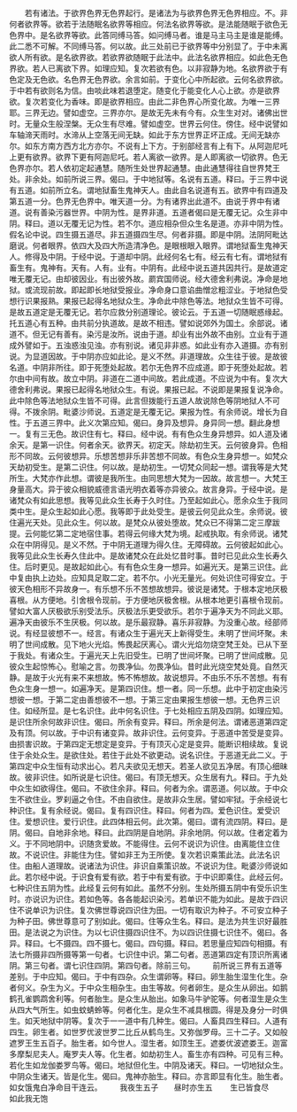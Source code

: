 <!-- { "loadSidebar": true } -->
　　若有诸法。于欲界色界无色界起行。是诸法为与欲界色界无色界相应。不。非何者欲界等。欲若于法随眠名欲界等相应。何法名欲界等欲。是法能随眠于欲色无色界中。是名欲界等欲。此答同缚马答。如问缚马者。谁是马主马主是谁是能缚。此二悉不可解。不同缚马答。何以故。此三处前已于欲界等中分别显了。于中未离欲人所有欲。是名欲界欲。若欲界欲随眠于此法中。此法名欲界相应。如此色无色界欲。若人已离欲下界。如理应知。复次若欲有色。以非寂静为地。名欲界欲于有色定及无色欲。名色界无色界欲。余言如前。于变化心中所起欲。云何名欲界欲。于中若有欲则名为信。由啖此味若退堕定。随变化于能变化人心上欲。亦是欲界欲。复次若变化为香味。即是欲界相应。由此二非色界心所变化故。为唯一三界耶。三界无边。譬如虚空。三界亦尔。是故无先未有今有。众生生对对。诸佛出世时。无量众生般涅槃。无众生有尽难。譬如虚空。世界云何住。傍住。经中说譬如车轴渧天雨时。水渧从上空落无间无缺。如此于东方世界正坏正成。无间无缺亦尔。如东方南方西方北方亦尔。不说有上下方。于别部经言有上有下。从阿迦尼吒上更有欲界。欲界下更有阿迦尼吒。若人离欲一欲界。是人即离欲一切欲界。色无色界亦尔。若人依初定起通慧。随所生处世界起通慧。由此通慧得往自世界梵王处。非余处。如前所说三界。偈曰。于中地狱等。名说有五道。释曰。于三界中说有五道。如前所立名。谓地狱畜生鬼神天人。由此自名说道有五。欲界中有四道及第五道一分。色界无色界中。唯天道一分。为有诸界出此道不。由说于界中有诸道。说有善染污器世界。中阴为性。是界非道。五道者偈曰是无覆无记。众生非中阴。释曰。道以无覆无记为性。若不尔。道应相杂但众生名是道。亦非中阴为性。假名论中说。四生摄五道尽。非五道摄四生尽。何者非摄。即是中阴。法阴阿毗达磨说。何者眼界。依四大及四大所造清净色。是眼根眼入眼界。谓地狱畜生鬼神天人。修得及中阴。于经中说。于道却中阴。此经何名七有。经云有七有。谓地狱有畜生有。鬼神有。天有。人有。业有。中阴有。此经中说五道共因共行。是故道定唯无覆无记。由却彼因业。有出彼外故。罽宾国师说。经大德舍利弗说。净命是地狱。或流现前故。即起即长地狱受报业。净命身口意谄曲憎忿粗涩业。于地狱色受想行识果报熟。果报已起得名地狱众生。净命此中除色等法。地狱众生皆不可得。是故五道定是无覆无记。若尔应救分别道理论。彼论云。于五道一切随眠惑缘起。托五道心有五种。由共前分执道故。是故不相违。譬如说郊外为国土。余部说。诸道不。但无记有善有。染污是汝所。说由于道。却业有出外故不由别。立业有于道成外譬如于。五浊惑浊见浊。亦有别说。诸见非非惑。如此业有亦入道摄。亦有别说。为显道因故。于中阴亦应如此论。是义不然。非道理故。众生往于彼。是故彼名道。中阴非所往。即于死堕处起故。若尔无色界不应成道。即于死堕处起故。若尔由中间有故。故立中阴。非道在二道中间故。若此成道。不应说为中有。复次大德舍利弗说。果报已起得名地狱众生。有说。果报已起。不说即是果报复说净命。此中除色等法地狱众生皆不可得。此言但拨能行五道人故说除色等阴地狱人不可得。不拨余阴。毗婆沙师说。五道定是无覆无记。果报为性。有余师说。增长为自性。于五道三界中。此义次第应知。偈曰。身异及想异。身异同一想。翻此身想一。复有三无色。故识住有七。释曰。经中说。有有色众生身异想异。如人道及诸余天。是第一识住。何者余天。欲界天。初定天。除劫初生天。云何彼身异。色相形不同故。云何彼想异。乐想苦想非乐非苦想不同故。有色众生身异想一。如梵众天劫初受生。是第二识住。何以故。是劫初生。一切梵众同起一想。谓我等是大梵所生。大梵亦作此想。谓彼是我所生。由同思想大梵为一因故。故言想一。大梵王身量高大。异于彼众相貌威德言语光明衣着等亦异彼众。故言身异。于经中说。是诸梵众有如此思想。我等见此众生长寿于久时住。乃至起如此心。愿余众生于我同类中生。是众生起如此心愿。我等即于此处受生。是彼云何见此众生。余师说。彼住遍光天处。见此众生。何以故。是梵众从彼处堕故。梵众已不得第二定三摩跋提。云何能忆第二定地宿住事。若得云何缘大梵为境。起戒执取。有余师说。诸梵众在中阴得见。是义不然。于中阴无道理为得久住。无障碍故。云何彼起如此心。我等见此众生长寿久住此中。是故诸梵众在此处忆昔时事。昔时已见此众生长寿久住。后时更见。是故起如此心。有有色众生身一想异。如遍光天。是第三识住。此中复由执上边处。应知具足取二定。若不尔。小光无量光。何处识住可得安立。于彼天色相形不异故身一。有乐想不乐不苦想故想异。彼说是诸梵。于根本定地厌极喜根。从方便地。引舍根令现前。于方便地厌极舍根。从根本地更引喜根令现前。譬如大富人厌极欲乐别受法乐。厌极法乐更受欲乐。若尔于遍净天为不同此义耶。遍净天由彼乐不生厌极。何以故。是乐最寂静。喜乐非寂静。为没重心故。经部师说。有经显彼想不一。经言。有诸众生于遍光天上新得受生。未明了世间坏聚。未明了世间成散。见下地火光焰。怖畏起厌离心。谓火光焰勿烧空梵王处。已从下至于我处。有诸众生。于遍光天上先旧受生。已明了世间坏聚。已明了世间成散。见彼众生起惊怖心。慰喻之言。勿畏净仙。勿畏净仙。昔时此光烧空梵处竟。自然灭静。是故于火光有来不来想故。怖不怖想故。故说想异。不由乐不乐不苦想。有有色众生身一想一。如遍净天。是第四识住。想一者。同一乐想。此中于初定由染污想彼一想。于第二定由善想彼不一想。于第三定由果报生想彼一想。无色界三识住。如经所显。是七名识住。此中何名识住。于七处相应五阴及四阴。如理应知。是识住所余何故非识住。偈曰。所余有变异。释曰。所余是何法。谓诸恶道第四定及有顶。何以故。于中识有诸变异。故非识住。云何变异。于恶道中苦受是变异。由损害识故。于第四定无想定是变异。于有顶灭心定是变异。能断识相续故。复说住于余处众生。是欲住处。若住于此处不欲更动。说名识住。于恶道无此二义。于第四定中众生恒有动求出心。若凡夫欲见无想天。若圣人欲见五净居。有顶心细昧故。彼非识住。如所说是七识住。偈曰。有顶无想天。众生居有九。释曰。于九处中众生如欲得住。偈曰。不欲住余非。释曰。何者为余。谓恶道。何以故。于中众生不欲住业。罗刹逼之令住。不由自欲住。是故非众生居。譬如牢狱。于余经说七种识住。复有余经说。偈曰。复有四识住。释曰。何者为四。爱色识住。爱受识住。爱想识住。爱行识住。此四体相云何。此次第。偈曰。谓有流四阴。释曰。是阴。偈曰。自地非余地。释曰。此四阴是自地阴。非余地阴。何以故。住者定着为义。于不同地阴中。识随贪爱故。不能得住。云何不说识为识住。由离能住立住故。不说识住。非能住为住。譬如非王为王所使。复次若识乘策此法。此法名识住。由船人道理故。说诸法为识住。非识自乘策识故。不说识为住。毗婆沙师说如此。若尔经中说。于识食有爱有欲。若于中有爱有欲。于中识即乘住。此经云何。七种识住五阴为性。此经复云何有如此。虽然不分别。生处所摄五阴中有受乐识生时。亦说识为识住。若如色等。各各能起识染污。若单识不能为如此。是故于四识住不说单识为识住。复次佛世尊说四识住为田。一切有取识为种子。不可安立种子为种子田。佛世尊意可了别如此。偈曰。住等众生名。释曰。是法为共生识好最胜田。是法说之为识住。为以七识住摄四识住不。为以四识住摄七识住不。偈曰。各异。释曰。七不摄四。四不摄七。偈曰。四句摄。释曰。若思量应知四句相摄。有法七所摄非四所摄等第一句者。七识住中识。第二句者。恶道第四定有顶识所离诸阴。第三句者。谓七识住四阴。第四句者。除前三句。
　　前所说三界有五道等差别。于中应知。偈曰。于中有四杂。众生谓卵等。释曰。卵生胎生湿生化生。杂者何义。杂生为义。于中众生相杂生。由生等故。何者卵生。是众生从卵出。如鹅鹤孔雀鹦鹉舍利等。何者胎生。是众生从胎出。如象马牛驴驼等。何者湿生是众生从四大气所生。如虫蚊蜻蛉等。何者化生。是众生不减具根圆。得是及身分一时俱生。如天地狱中阴等。复次于一一道中有几种生。偈曰。人畜具四生释曰。人道有四生。卵生者。如世罗优波世罗二比丘从鹤鸟生。又弥伽罗母。三十二子。又如般遮罗王生五百子。胎生者。如今世人。湿生者。如顶生王。遮娄优波遮娄王。迦富多摩梨尼夫人。庵罗夫人等。化生者。如劫初生人。畜生亦有四种。可见有三种。若化生如龙伽娄罗鸟等。偈曰。地狱但化生。中阴及诸天。释曰。一切地狱众生。中阴众生诸天。皆是化生。偈曰。鬼神亦胎生。释曰。亦言即显有化生。胎生者。如女饿鬼白净命目干连云。
　　我夜生五子　　昼时亦生五
　　生已皆食尽　　如此我无饱

